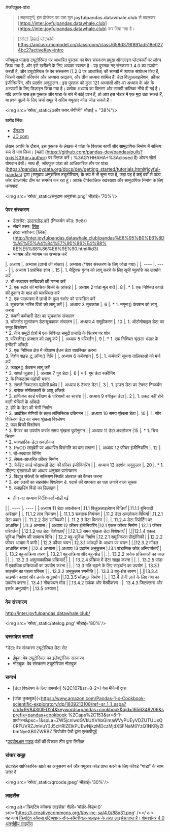 #जॉयफुल-पांडा

> [!महत्वपूर्ण]
> इस प्रोजेक्ट का पता मूल **joyfulpandas.datawhale.club** से बदलकर [https://inter.joyfulpandas.datawhale.club](https://inter.joyfulpandas.datawhale.club) कर दिया गया है।

> [!नोट]
> झिहाई प्लेटफॉर्म: https://aiplusx.momodel.cn/classroom/class/658d379f891ad518e0274bc2?activeKey=intro

जॉयफुल पांडास ट्यूटोरियल पर आधारित पुस्तक का पेपर संस्करण प्रमुख ऑनलाइन प्लेटफार्मों पर लॉन्च किया गया है, और इसे खरीदने के लिए आपका स्वागत है। यह पुस्तक नए संस्करण 1.4.0 का उपयोग करती है, और ट्यूटोरियल के वेब संस्करण (1.2.0 पर आधारित) की सामग्री में व्यापक संशोधन किए हैं, जिसमें सामग्री परिवर्धन और अभ्यास अद्यतन, और तीन अध्याय शामिल हैं: डेटा विज़ुअलाइज़ेशन, फ़ीचर इंजीनियरिंग, और प्रदर्शन अनुकूलन। इस पुस्तक को कुल 121 अभ्यासों और 41 अध्याय के अंत के अभ्यासों के लिए डिज़ाइन किया गया है। प्रत्येक अध्याय का वितरण और सामग्री तालिका नीचे दी गई है। यदि आपके पास इस पुस्तक और पांडा के बारे में कोई प्रश्न हैं, तो आप इस भंडार में एक मुद्दा उठा सकते हैं, या प्रश्न पूछने के लिए चर्चा समूह में अंतिम क्यूआर कोड जोड़ सकते हैं।

<img src='स्रोत/_static/pऔर कवर.जेपीजी" चौड़ाई = "38%"/>

खरीद लिंक:

* [डैंगडांग](http://product.dangdang.com/29434656.html)
* [JD.com](https://item.jd.com/13268767.html)

लेखन अवधि के दौरान, इस पुस्तक के लेखक ने पांडा के विकास कार्यों और सामुदायिक निर्माण में सक्रिय रूप से भाग लिया। [यहां] (https://github.com/pandas-dev/pandas/pulls?q=is%3Apr+author) पर क्लिक करें। %3AGYHHAHA+%3Aclosed है) ओपन सोर्स योगदान देखें। साथ ही, जॉयफुल पांडा को आधिकारिक तौर पर पांडा (https://pandas.pydata.org/docs/dev/getting_started/tutorials.html#joyful-pandas) द्वारा [समुदाय अनुशंसित ट्यूटोरियल] के रूप में भी चुना गया है, जहां यह है कई वर्षों से पांडा कोर डेवलपमेंट टीम का समर्थन कर रहा हूं। आपके दीर्घकालिक रखरखाव और सामुदायिक निर्माण के लिए धन्यवाद!

<img src='स्रोत/_static/समुदाय अनुशंसा.png' चौड़ाई='70%'/>

### पेपर संस्करण

- डेटासेट: [डाउनलोड करें](https://pan.baidu.com/s/16fgy9qYXo0JOsz3GIXQeKA) (निष्कर्षण कोड: 9e8r)
- संदर्भ उत्तर: [लिंक](https://gyhhaha.github.io/pd-book/)
- इरेटा संशोधन: [लिंक](http://inter.joyfulpandas.datawhale.club/pandas%E6%95%B0%E6%8D%AE%E5%A4%84%E7%90%86%E4%B8% 8E%E5%88%86%E6%9E%90.html#id3)
- व्यायाम और व्यायाम का अभ्यास करें

|. अध्याय |. अभ्यास (प्रश्नों की संख्या) |. अभ्यास (\*पेपर संस्करण के लिए जोड़ा गया) |
|. ---- |. ---- |
|. अध्याय 1 प्रारंभिक ज्ञान |. 15 |. 1. मैट्रिक्स गुणन को लागू करने के लिए सूची व्युत्पत्ति का उपयोग करें<br>2. ची-स्क्वायर सांख्यिकी की गणना करें<br>\* 3. एक स्टोर की मासिक बिक्री के आंकड़े |
|. अध्याय 2 पांडा मूल बातें |. 8 |. \* 1. एक निश्चित कपड़े की दुकान के माल को व्यवस्थित करें<br>\* 2. एक पाठ्यक्रम में छात्रों के कुल स्कोर को सारांशित करें<br> 3. सूचकांक भारित विंडो को लागू करें |
|. अध्याय 3 सूचकांक |. 6 |. \* 1. नमूना() फ़ंक्शन को लागू करना<br> 2. कंपनी कर्मचारी डेटा का सूचकांक संचालन<br> 3. चॉकलेट मूल्यांकन डेटासूचकांक संचालन |
|. अध्याय 4 समूहीकरण |. 10 |. 1. ऑटोमोबाइल डेटा का समूह विश्लेषण<br>\* 2. तीन समुद्री क्षेत्रों में एक निश्चित समुद्री प्रजाति के वितरण पर शोध<br> 3. परिवर्तन() फ़ंक्शन को लागू करें |
|. अध्याय 5 परिवर्तन |. 9 |. \* 1. एक निश्चित श्रृंखला भंडार के इन्वेंटरी आँकड़े<br>\* 2. एक निश्चित क्षेत्र में जीवाश्म ईंधन डेटा व्यवस्थित करना<br> 3. विशेष वाइड_टू_लॉन्ग() विधि |
|. अध्याय 6 कनेक्शन |. 5 |. 1. कर्मचारी सूचना तालिकाओं को मर्ज करें<br> 2. ज्वाइन() फ़ंक्शन लागू करें<br>\* 3. सशर्त जुड़ाव |
|. अध्याय 7 गुम डेटा |. 6 | \* 1. गुम डेटा स्क्रीनिंग<br> 2. के निकटतम पड़ोसी भरना<br>\* 3. सशर्त निकटतम पड़ोसी प्रक्षेप |
|. अध्याय 8 टेक्स्ट डेटा |. 3 |. 1. हाउस डेटा का टेक्स्ट निष्कर्षण<br>\* 2. बारोक संगीतकारों के आयु आँकड़े<br>\* 3. ग्राफिक्स कार्ड परीक्षण के परिणामों का सारांश |
|. अध्याय 9 वर्गीकृत डेटा |. 2 |. 1. प्रकट नहीं होने वाली श्रेणियों के आँकड़े<br>2. हीरे के डेटा की श्रेणी निर्माण<br>\* 3. आदेशित श्रेणियों के तहत लॉजिस्टिक प्रतिगमन |
|. अध्याय 10 समय श्रृंखला डेटा |. 10 |. 1. सौर विकिरण डेटा का समय श्रृंखला विश्लेषण<br>2. फल बिक्री विश्लेषण<br>\* 3. पैगंबर का उपयोग करके समय श्रृंखला पूर्वानुमान |
|.अध्याय 11 डेटा अवलोकन |15 |. \* 1. चित्र चित्रण<br>\* 2. व्यावहारिक डेटा अवलोकन<br>\* 3. PyOD लाइब्रेरी पर आधारित विसंगति का पता लगाना |
|. अध्याय 12 फ़ीचर इंजीनियरिंग |. 12 |. \* 1. ची-स्क्वायर बिनिंग<br>\* 2. लेबल-आधारित फ़ीचर निर्माण<br>\* 3. क्रेडिट कार्ड धोखाधड़ी डेटा की फ़ीचर इंजीनियरिंग |
|. अध्याय 13 प्रदर्शन अनुकूलन |. 20 |. \* 1. डीएनए श्रृंखलाओं का आधार अनुक्रम प्रसंस्करण<br>\* 2. विद्युत संकेतों के सक्रियण स्थिति अंतराल को कैप्चर करना<br>\* 3. दवा लक्ष्यों का सहसंबंध विश्लेषण 4. पदार्थ की सघनता का पता लगाने वाला सूचक<br>\* 5. स्लाइडिंग विंडो का डिज़ाइन |

- तीन नए अध्याय निर्देशिकाएँ जोड़ी गईं

|
|. ---- |. ---- |
|.अध्याय 11 डेटा अवलोकन |.11.1 विज़ुअलाइज़ेशन विधियाँ |.11.1.1 बुनियादी आरेखण |
|. 11.1.2 तत्व नियंत्रण |
|. 11.1.3 सबग्राफ नियंत्रण |
|.11.2 डेटा अवलोकन विधियाँ |.11.2.1 डेटा प्रकार |
|. 11.2.2 डेटा सांख्यिकी |
|. 11.2.3 डेटा वितरण |
|. |. 11.2.4 डेटा रिपोर्टिंग पर आधारित |
|.11.3 अभ्यास |
|.अध्याय 12 फ़ीचर इंजीनियरिंग |12.1 एकल फीचर निर्माण | 12.1.1 फीचर परिवर्तन |
|.12.1.2 पाठ डेटा विशेषताएँ |
|.12.1.3 समय श्रृंखला डेटा विशेषताएँ |
|.||12.1.4 एकल सुविधा निर्माण की सामान्य विधि |
|.12.2 बहु-सुविधा निर्माण |.12.2.1 समूहीकरण प्रौद्योगिकी |
|.12.2.2 फीचर आयाम में कमी |
|.12.3 फीचर चयन |.12.3.1 आंकड़ों के आधार पर चयन |
|.|12.3.2 मॉडल आधारित चयन |
|.12.4 अभ्यास |
|.अध्याय 13 प्रदर्शन अनुकूलन |.13.1 पांडासिक कोड अनिवार्यताएँ |
|. 13.2 बहु-प्रक्रिया त्वरण |. 13.2.1 बहु-प्रक्रिया और बहु-थ्रेड |
|. |. 13.2.2 अनेक प्रक्रियाओं का जाल |
|. |. 13.2.3 अतुल्यकालिक प्रक्रियाएँ |
|. | 13.2.4 प्रक्रिया में डेटा साझा करना |
|. |. 13.2.5 पांडा में एकाधिक प्रक्रियाओं का उपयोग करना |
|. | 13.3 गति बढ़ाने के लिए साइथॉन का उपयोग |. 13.3.1 साइथॉन का पहला परिचय |
|. 13.3.2 अनुकूलन रणनीति |
|. 13.3.3 बहु-थ्रेड त्वरण |
|.||13.3.4 साइथॉन कक्षाएं और उनके अनुप्रयोग ||.13.3.5 मॉड्यूल निर्माण |
|. | 13.4 तेजी लाने के लिए नंबा का उपयोग करना |. 13.4.1 नोपायथन मोड |
|.13.4.2 उफंक और वैश्वीकरण |
|. 13.4.3 जिटक्लास और इसके अनुप्रयोग |
|.13.5 अभ्यास |

### वेब संस्करण

http://inter.joyfulpandas.datawhale.club/

<img src='स्रोत/_static/atelog.png' चौड़ाई='80%'/>

### दस्तावेज़ सामग्री

*डेटा: वेब संस्करण ट्यूटोरियल डेटा सेट
* ईबुक: वेब ट्यूटोरियल का इलेक्ट्रॉनिक संस्करण
* नोटबुक: वेब संस्करण ट्यूटोरियल नोटबुक

### सन्दर्भ

* [डेटा विश्लेषण के लिए पायथॉन] %2C107&sr=8-2>) वेस मैकिनी द्वारा

* [पांडा कुकबुक](<https://www.amazon.com/Pandas-1-x-Cookbook-scientific-exploratory/dp/1839213108/ref=sr_1_1_sspa?crid=9V843I0IED24&keywords=pandas+cookbook&qid=1656348206&sprefix=pandas+cookbook %2Caps%2C153&sr=8-1-प्रायोजन&psc=1&spLa=ZW5jcnlwdGVkUXVhbGlmaWVyPUEyVDZUTUUxQ0RFUVRZJmVuY3J5cHRlZElkPUEwNjkzMDczMjdXSFNaM0YzQ1NKRyZlbmNyeXB0ZWRBZ थियोडोर पेत्रौ द्वारा एल्कपीयूई

*[उपयोगआर गाइड](<https://pandas.pydata.org/docs/user_guide/index.html#user-guide>) पंडों की विकास टीम द्वारा लिखित

### संचार समूह

डेटाव्हेल आधिकारिक खाते का अनुसरण करें और क्यूआर कोड प्राप्त करने के लिए कीवर्ड "पांडा" के साथ उत्तर दें

<img src='स्रोत/_static/qrcode.jpeg' चौड़ाई='30%'/>

### लाइसेंस

<img alt='क्रिएटिव कॉमन्स लाइसेंस' शैली='बॉर्डर-विड्थ:0' src='https://i.creativecommons.org/l/by-nc-sa/4.0/88x31.png' /></ a ><br />यह कार्य <a rel=”license” href=”http://creativecommons.org/licenses/by-nc-sa/4.0/”>क्रिएटिव कॉमन्स एट्रिब्यूशन-नॉन-कॉमर्शियल-अलाइक के तहत लाइसेंस प्राप्त है। शेयरशेयर 4.0 अंतर्राष्ट्रीय लाइसेंस</a>
